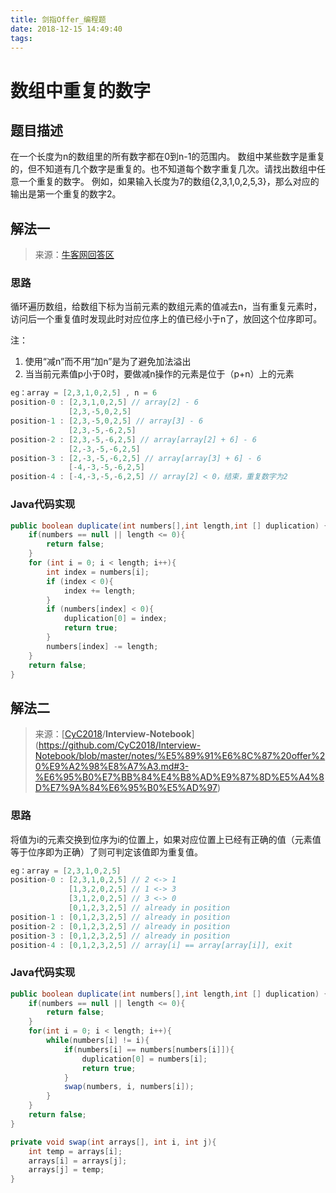 ```yaml
---
title: 剑指Offer_编程题
date: 2018-12-15 14:49:40
tags:
---
```


# 数组中重复的数字

## 题目描述

在一个长度为n的数组里的所有数字都在0到n-1的范围内。 数组中某些数字是重复的，但不知道有几个数字是重复的。也不知道每个数字重复几次。请找出数组中任意一个重复的数字。 例如，如果输入长度为7的数组{2,3,1,0,2,5,3}，那么对应的输出是第一个重复的数字2。 

## 解法一

> 来源：[牛客网回答区](https://www.nowcoder.com/questionTerminal/623a5ac0ea5b4e5f95552655361ae0a8)

### 思路

循环遍历数组，给数组下标为当前元素的数组元素的值减去n，当有重复元素时，访问后一个重复值时发现此时对应位序上的值已经小于n了，放回这个位序即可。

注：

1. 使用“减n”而不用“加n”是为了避免加法溢出
2. 当当前元素值p小于0时，要做减n操作的元素是位于（p+n）上的元素

```java
eg：array = [2,3,1,0,2,5] , n = 6
position-0 : [2,3,1,0,2,5] // array[2] - 6
             [2,3,-5,0,2,5] 
position-1 : [2,3,-5,0,2,5] // array[3] - 6
             [2,3,-5,-6,2,5]            
position-2 : [2,3,-5,-6,2,5] // array[array[2] + 6] - 6
             [2,-3,-5,-6,2,5] 
position-3 : [2,-3,-5,-6,2,5] // array[array[3] + 6] - 6             
             [-4,-3,-5,-6,2,5]
position-4 : [-4,-3,-5,-6,2,5] // array[2] < 0，结束，重复数字为2
```

### Java代码实现

```java
public boolean duplicate(int numbers[],int length,int [] duplication) {
    if(numbers == null || length <= 0){
        return false;
    }
    for (int i = 0; i < length; i++){
        int index = numbers[i];
        if (index < 0){
            index += length;
        }
        if (numbers[index] < 0){
            duplication[0] = index;
            return true;
        }
        numbers[index] -= length;
    }
    return false;
}
```

## 解法二

> 来源：[[CyC2018](https://github.com/CyC2018)/**Interview-Notebook**](https://github.com/CyC2018/Interview-Notebook/blob/master/notes/%E5%89%91%E6%8C%87%20offer%20%E9%A2%98%E8%A7%A3.md#3-%E6%95%B0%E7%BB%84%E4%B8%AD%E9%87%8D%E5%A4%8D%E7%9A%84%E6%95%B0%E5%AD%97)

### 思路

将值为i的元素交换到位序为i的位置上，如果对应位置上已经有正确的值（元素值等于位序即为正确）了则可判定该值即为重复值。

```java
eg：array = [2,3,1,0,2,5] 
position-0 : [2,3,1,0,2,5] // 2 <-> 1
             [1,3,2,0,2,5] // 1 <-> 3
             [3,1,2,0,2,5] // 3 <-> 0
             [0,1,2,3,2,5] // already in position
position-1 : [0,1,2,3,2,5] // already in position
position-2 : [0,1,2,3,2,5] // already in position
position-3 : [0,1,2,3,2,5] // already in position
position-4 : [0,1,2,3,2,5] // array[i] == array[array[i]], exit
```

### Java代码实现

```java
public boolean duplicate(int numbers[],int length,int [] duplication) {
    if(numbers == null || length <= 0){
        return false;
    }
    for(int i = 0; i < length; i++){
        while(numbers[i] != i){
            if(numbers[i] == numbers[numbers[i]]){
                duplication[0] = numbers[i];
                return true;
            }
            swap(numbers, i, numbers[i]);
        }
    }
    return false;
}

private void swap(int arrays[], int i, int j){
    int temp = arrays[i];
    arrays[i] = arrays[j];
    arrays[j] = temp;
}
```